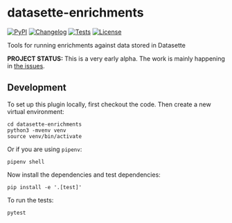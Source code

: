 # datasette-enrichments

[![PyPI](https://img.shields.io/pypi/v/datasette-enrichments.svg)](https://pypi.org/project/datasette-enrichments/)
[![Changelog](https://img.shields.io/github/v/release/simonw/datasette-enrichments?include_prereleases&label=changelog)](https://github.com/simonw/datasette-enrichments/releases)
[![Tests](https://github.com/simonw/datasette-enrichments/workflows/Test/badge.svg)](https://github.com/simonw/datasette-enrichments/actions?query=workflow%3ATest)
[![License](https://img.shields.io/badge/license-Apache%202.0-blue.svg)](https://github.com/simonw/datasette-enrichments/blob/main/LICENSE)

Tools for running enrichments against data stored in Datasette

**PROJECT STATUS:** This is a very early alpha. The work is mainly happening in [the issues](https://github.com/simonw/datasette-enrichments/issues).

<!--

## Installation

Install this plugin in the same environment as Datasette.

    $ datasette install datasette-enrichments

## Usage

Usage instructions go here.

-->

## Development

To set up this plugin locally, first checkout the code. Then create a new virtual environment:

    cd datasette-enrichments
    python3 -mvenv venv
    source venv/bin/activate

Or if you are using `pipenv`:

    pipenv shell

Now install the dependencies and test dependencies:

    pip install -e '.[test]'

To run the tests:

    pytest
